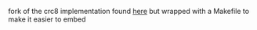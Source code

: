 fork of the crc8 implementation found [here](https://github.com/openembedded/openembedded/blob/master/recipes/i2c/files/Crc8.c) but wrapped with a Makefile to make it easier to embed
